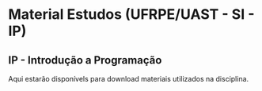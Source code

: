 Material Estudos (UFRPE/UAST - SI - IP)
=======================================

IP - Introdução a Programação
----

Aqui estarão disponívels para download materiais utilizados na disciplina.
